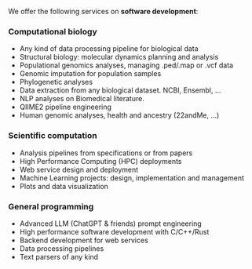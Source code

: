 
We offer the following services on **software development**:

### Computational biology

* Any kind of data processing pipeline for biological data
* Structural biology: molecular dynamics planning and analysis
* Populational genomics analyses, managing .ped/.map or .vcf data
* Genomic imputation for population samples
* Phylogenetic analyses
* Data extraction from any biological dataset. NCBI, Ensembl, ...
* NLP analyses on Biomedical literature.
* QIIME2 pipeline engineering
* Human genomic analyses, health and ancestry (22andMe, ...)

### Scientific computation

* Analysis pipelines from specifications or from papers
* High Performance Computing (HPC) deployments
* Web service design and deployment
* Machine Learning projects: design, implementation and management
* Plots and data visualization

### General programming

* Advanced LLM (ChatGPT & friends) prompt engineering
* High performance software development with C/C++/Rust
* Backend development for web services
* Data processing pipelines
* Text parsers of any kind

